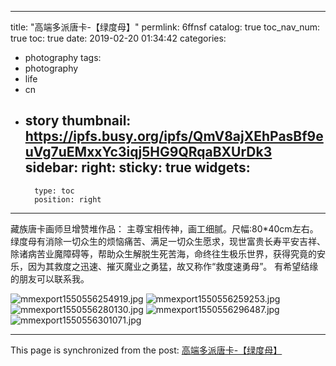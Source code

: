 
---
title: "高端多派唐卡-【绿度母】"
permlink: 6ffnsf
catalog: true
toc_nav_num: true
toc: true
date: 2019-02-20 01:34:42
categories:
- photography
tags:
- photography
- life
- cn
- story
thumbnail: https://ipfs.busy.org/ipfs/QmV8ajXEhPasBf9euVg7uEMxxYc3iqj5HG9QRqaBXUrDk3
sidebar:
    right:
        sticky: true
widgets:
    -
        type: toc
        position: right
---


藏族唐卡画师旦增赞堆作品：
主尊宝相传神，画工细腻。尺幅:80*40cm左右。绿度母有消除一切众生的烦恼痛苦、满足一切众生愿求，现世富贵长寿平安吉祥、除诸病苦业魔障碍等，帮助众生解脱生死苦海，命终往生极乐世界，获得究竟的安乐，因为其救度之迅速、摧灭魔业之勇猛，故又称作“救度速勇母”。
有希望结缘的朋友可以联系我。

![mmexport1550556254919.jpg](https://ipfs.busy.org/ipfs/QmV8ajXEhPasBf9euVg7uEMxxYc3iqj5HG9QRqaBXUrDk3)
![mmexport1550556259253.jpg](https://ipfs.busy.org/ipfs/QmehscYnkUrbss3TnpBiabjcbnwrbdX49Ek7xbCXEQxmji)
![mmexport1550556280130.jpg](https://ipfs.busy.org/ipfs/QmREcZxogqEoaBmt73kSDTWWwprtaePqWn7UBbFy4ffRtd)
![mmexport1550556296487.jpg](https://ipfs.busy.org/ipfs/QmY55UKJ422ZEgEHLfzSDjeq15PYoDBrBiVWMwcU7h6thX)
![mmexport1550556301071.jpg](https://ipfs.busy.org/ipfs/QmayHkw2t7EYHQAnn58hwWywd5wsoHqiAi13HMAdMaVh7D)



- - -

This page is synchronized from the post: [高端多派唐卡-【绿度母】](https://steemit.com/@andrewma/6ffnsf)
